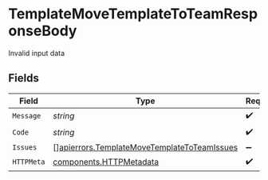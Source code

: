 # TemplateMoveTemplateToTeamResponseBody

Invalid input data


## Fields

| Field                                                                                                      | Type                                                                                                       | Required                                                                                                   | Description                                                                                                |
| ---------------------------------------------------------------------------------------------------------- | ---------------------------------------------------------------------------------------------------------- | ---------------------------------------------------------------------------------------------------------- | ---------------------------------------------------------------------------------------------------------- |
| `Message`                                                                                                  | *string*                                                                                                   | :heavy_check_mark:                                                                                         | N/A                                                                                                        |
| `Code`                                                                                                     | *string*                                                                                                   | :heavy_check_mark:                                                                                         | N/A                                                                                                        |
| `Issues`                                                                                                   | [][apierrors.TemplateMoveTemplateToTeamIssues](../../models/apierrors/templatemovetemplatetoteamissues.md) | :heavy_minus_sign:                                                                                         | N/A                                                                                                        |
| `HTTPMeta`                                                                                                 | [components.HTTPMetadata](../../models/components/httpmetadata.md)                                         | :heavy_check_mark:                                                                                         | N/A                                                                                                        |